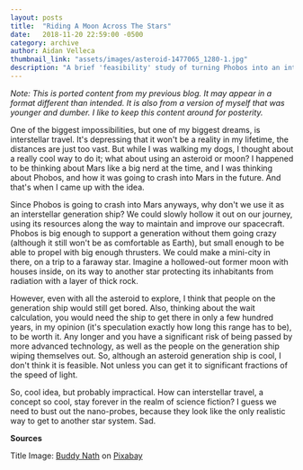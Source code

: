 ```yaml
---
layout: posts
title:  "Riding A Moon Across The Stars"
date:   2018-11-20 22:59:00 -0500
category: archive
author: Aidan Velleca
thumbnail_link: "assets/images/asteroid-1477065_1280-1.jpg"
description: "A brief 'feasibility' study of turning Phobos into an intersteller generation ship"
---
```

*Note: This is ported content from my previous blog. It may appear in a format different than intended. It is also from a version of myself that was younger and dumber. I like to keep this content around for posterity.*

One of the biggest impossibilities, but one of my biggest dreams, is interstellar travel. It's depressing that it won't be a reality in my lifetime, the distances are just too vast. But while I was walking my dogs, I thought about a really cool way to do it; what about using an asteroid or moon? I happened to be thinking about Mars like a big nerd at the time, and I was thinking about Phobos, and how it was going to crash into Mars in the future. And that's when I came up with the idea.

Since Phobos is going to crash into Mars anyways, why don't we use it as an interstellar generation ship? We could slowly hollow it out on our journey, using its resources along the way to maintain and improve our spacecraft. Phobos is big enough to support a generation without them going crazy (although it still won't be as comfortable as Earth), but small enough to be able to propel with big enough thrusters. We could make a mini-city in there, on a trip to a faraway star. Imagine a hollowed-out former moon with houses inside, on its way to another star protecting its inhabitants from radiation with a layer of thick rock.

However, even with all the asteroid to explore, I think that people on the generation ship would still get bored. Also, thinking about the wait calculation, you would need the ship to get there in only a few hundred years, in my opinion (it's speculation exactly how long this range has to be), to be worth it. Any longer and you have a significant risk of being passed by more advanced technology, as well as the people on the generation ship wiping themselves out. So, although an asteroid generation ship is cool, I don't think it is feasible. Not unless you can get it to significant fractions of the speed of light.

So, cool idea, but probably impractical. How can interstellar travel, a concept so cool, stay forever in the realm of science fiction? I guess we need to bust out the nano-probes, because they look like the only realistic way to get to another star system. Sad.

**Sources** 

Title Image: [Buddy Nath](https://pixabay.com/en/users/Buddy_Nath-2005766/) on [Pixabay](https://pixabay.com/en/asteroid-space-stars-meteor-1477065/)